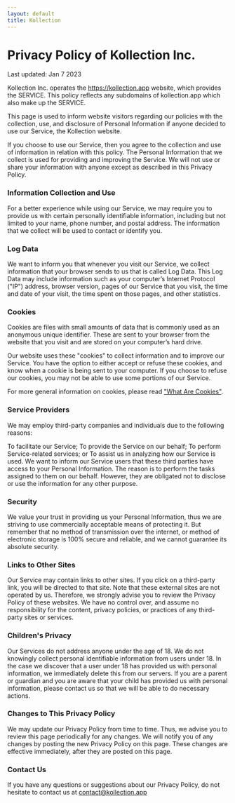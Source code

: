 ```yaml
---
layout: default
title: Kollection
---
```


# Privacy Policy of Kollection Inc.

Last updated: Jan 7 2023

Kollection Inc. operates the https://kollection.app website, which provides the SERVICE. This policy reflects any
subdomains of kollection.app which also make up the SERVICE.

This page is used to inform website visitors regarding our policies with the collection, use, and disclosure of Personal
Information if anyone decided to use our Service, the Kollection website.

If you choose to use our Service, then you agree to the collection and use of information in relation with this policy.
The Personal Information that we collect is used for providing and improving the Service. We will not use or share your
information with anyone except as described in this Privacy Policy.

### Information Collection and Use

For a better experience while using our Service, we may require you to provide us with certain personally identifiable
information, including but not limited to your name, phone number, and postal address. The information that we collect
will be used to contact or identify you.

### Log Data

We want to inform you that whenever you visit our Service, we collect information that your browser sends to us that is
called Log Data. This Log Data may include information such as your computer’s Internet Protocol ("IP") address, browser
version, pages of our Service that you visit, the time and date of your visit, the time spent on those pages, and other
statistics.

### Cookies

Cookies are files with small amounts of data that is commonly used as an anonymous unique identifier. These are sent to
your browser from the website that you visit and are stored on your computer’s hard drive.

Our website uses these "cookies" to collect information and to improve our Service. You have the option to either accept
or refuse these cookies, and know when a cookie is being sent to your computer. If you choose to refuse our cookies, you
may not be able to use some portions of our Service.

For more general information on cookies, please read <a class="yellow-link" href="https://www.cookieconsent.com/what-are-cookies/">"What Are Cookies"</a>.

### Service Providers

We may employ third-party companies and individuals due to the following reasons:

To facilitate our Service;
To provide the Service on our behalf;
To perform Service-related services; or
To assist us in analyzing how our Service is used.
We want to inform our Service users that these third parties have access to your Personal Information. The reason is to
perform the tasks assigned to them on our behalf. However, they are obligated not to disclose or use the information for
any other purpose.

### Security

We value your trust in providing us your Personal Information, thus we are striving to use commercially acceptable means
of protecting it. But remember that no method of transmission over the internet, or method of electronic storage is 100%
secure and reliable, and we cannot guarantee its absolute security.

### Links to Other Sites

Our Service may contain links to other sites. If you click on a third-party link, you will be directed to that site.
Note that these external sites are not operated by us. Therefore, we strongly advise you to review the Privacy Policy of
these websites. We have no control over, and assume no responsibility for the content, privacy policies, or practices of
any third-party sites or services.

### Children's Privacy

Our Services do not address anyone under the age of 18. We do not knowingly collect personal identifiable information
from users under 18. In the case we discover that a user under 18 has provided us with personal information, we
immediately delete this from our servers. If you are a parent or guardian and you are aware that your child has provided
us with personal information, please contact us so that we will be able to do necessary actions.

### Changes to This Privacy Policy

We may update our Privacy Policy from time to time. Thus, we advise you to review this page periodically for any
changes. We will notify you of any changes by posting the new Privacy Policy on this page. These changes are effective
immediately, after they are posted on this page.

### Contact Us

If you have any questions or suggestions about our Privacy Policy, do not hesitate to contact us at
contact@kollection.app